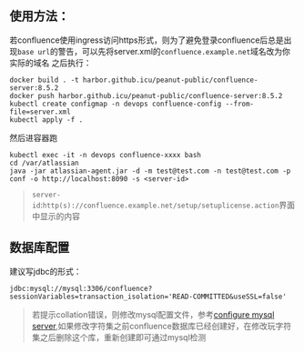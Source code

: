 ## 使用方法：
若confluence使用ingress访问https形式，则为了避免登录confluence后总是出现`base url`的警告，可以先将server.xml的`confluence.example.net`域名改为你实际的域名
之后执行：
```
docker build . -t harbor.github.icu/peanut-public/confluence-server:8.5.2
docker push harbor.github.icu/peanut-public/confluence-server:8.5.2
kubectl create configmap -n devops confluence-config --from-file=server.xml
kubectl apply -f .
```

然后进容器跑
```
kubectl exec -it -n devops confluence-xxxx bash
cd /var/atlassian
java -jar atlassian-agent.jar -d -m test@test.com -n test@test.com -p conf -o http://localhost:8090 -s <server-id>
```

> `server-id`:`http(s)://confluence.example.net/setup/setuplicense.action`界面中显示的内容

## 数据库配置
建议写jdbc的形式：
```
jdbc:mysql://mysql:3306/confluence?sessionVariables=transaction_isolation='READ-COMMITTED&useSSL=false'
```

> 若提示collation错误，则修改mysql配置文件，参考[configure mysql server][1],如果修改字符集之前confluence数据库已经创建好，在修改玩字符集之后删除这个库，重新创建即可通过mysql检测


[1]: https://confluence.atlassian.com/doc/database-setup-for-mysql-128747.html
